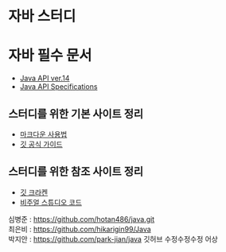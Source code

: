 # 자바 스터디

# 자바 필수 문서
- [Java API ver.14](https://docs.oracle.com/en/java/javase/14//)
- [Java API Specifications](https://docs.oracle.com/javase/7/docs/api/index.html)

## 스터디를 위한 기본 사이트 정리

- [마크다운 사용법](https://gist.github.com/ihoneymon/652be052a0727ad59601)
- [깃 공식 가이드](https://git-scm.com/book/ko/v2)

## 스터디를 위한 참조 사이트 정리

- [깃 크라켄](https://www.gitkraken.com/) 
- [비주얼 스튜디오 코드](https://code.visualstudio.com/)
  
심병준 : https://github.com/hotan486/java.git</br>
최은비 : https://github.com/hikarigin99/Java</br>
박지안 : https://github.com/park-jian/java
깃허브 수정수정수정   어상
